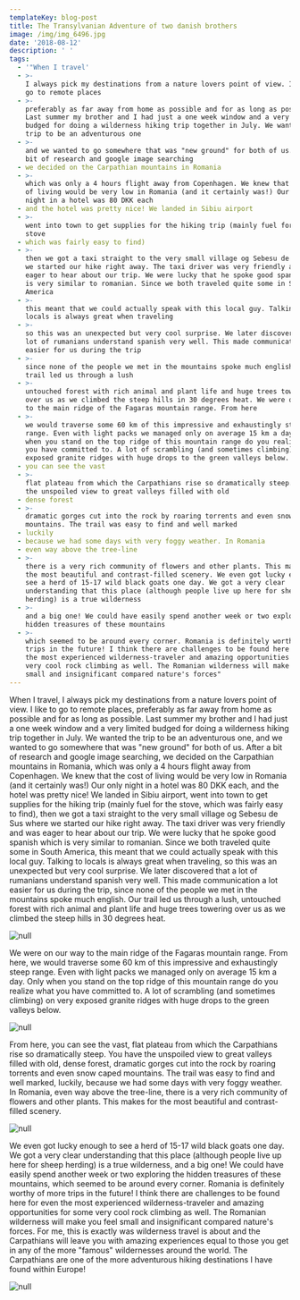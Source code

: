 ```yaml
---
templateKey: blog-post
title: The Transylvanian Adventure of two danish brothers
image: /img/img_6496.jpg
date: '2018-08-12'
description: ' '
tags:
  - '"When I travel'
  - >-
    I always pick my destinations from a nature lovers point of view. I like to
    go to remote places
  - >-
    preferably as far away from home as possible and for as long as possible.
    Last summer my brother and I had just a one week window and a very limited
    budged for doing a wilderness hiking trip together in July. We wanted the
    trip to be an adventurous one
  - >-
    and we wanted to go somewhere that was "new ground" for both of us. After a
    bit of research and google image searching
  - we decided on the Carpathian mountains in Romania
  - >-
    which was only a 4 hours flight away from Copenhagen. We knew that the cost
    of living would be very low in Romania (and it certainly was!) Our only
    night in a hotel was 80 DKK each
  - and the hotel was pretty nice! We landed in Sibiu airport
  - >-
    went into town to get supplies for the hiking trip (mainly fuel for the
    stove
  - which was fairly easy to find)
  - >-
    then we got a taxi straight to the very small village og Sebesu de Sus where
    we started our hike right away. The taxi driver was very friendly and was
    eager to hear about our trip. We were lucky that he spoke good spanish which
    is very similar to romanian. Since we both traveled quite some in South
    America
  - >-
    this meant that we could actually speak with this local guy. Talking to
    locals is always great when traveling
  - >-
    so this was an unexpected but very cool surprise. We later discovered that a
    lot of rumanians understand spanish very well. This made communication a lot
    easier for us during the trip
  - >-
    since none of the people we met in the mountains spoke much english. Our
    trail led us through a lush
  - >-
    untouched forest with rich animal and plant life and huge trees towering
    over us as we climbed the steep hills in 30 degrees heat. We were on our way
    to the main ridge of the Fagaras mountain range. From here
  - >-
    we would traverse some 60 km of this impressive and exhaustingly steep
    range. Even with light packs we managed only on average 15 km a day. Only
    when you stand on the top ridge of this mountain range do you realize what
    you have committed to. A lot of scrambling (and sometimes climbing) on very
    exposed granite ridges with huge drops to the green valleys below. From here
  - you can see the vast
  - >-
    flat plateau from which the Carpathians rise so dramatically steep. You have
    the unspoiled view to great valleys filled with old
  - dense forest
  - >-
    dramatic gorges cut into the rock by roaring torrents and even snow caped
    mountains. The trail was easy to find and well marked
  - luckily
  - because we had some days with very foggy weather. In Romania
  - even way above the tree-line
  - >-
    there is a very rich community of flowers and other plants. This makes for
    the most beautiful and contrast-filled scenery. We even got lucky enough to
    see a herd of 15-17 wild black goats one day. We got a very clear
    understanding that this place (although people live up here for sheep
    herding) is a true wilderness
  - >-
    and a big one! We could have easily spend another week or two exploring the
    hidden treasures of these mountains
  - >-
    which seemed to be around every corner. Romania is definitely worthy of more
    trips in the future! I think there are challenges to be found here for even
    the most experienced wilderness-traveler and amazing opportunities for some
    very cool rock climbing as well. The Romanian wilderness will make you feel
    small and insignificant compared nature's forces"
---
```

When I travel, I always pick my destinations from a nature lovers point of view. I like to go to remote places, preferably as far away from home as possible and for as long as possible. Last summer my brother and I had just a one week window and a very limited budged for doing a wilderness hiking trip together in July. We wanted the trip to be an adventurous one, and we wanted to go somewhere that was "new ground" for both of us. After a bit of research and google image searching, we decided on the Carpathian mountains in Romania, which was only a 4 hours flight away from Copenhagen. We knew that the cost of living would be very low in Romania (and it certainly was!) Our only night in a hotel was 80 DKK each, and the hotel was pretty nice! We landed in Sibiu airport, went into town to get supplies for the hiking trip (mainly fuel for the stove, which was fairly easy to find), then we got a taxi straight to the very small village og Sebesu de Sus where we started our hike right away. The taxi driver was very friendly and was eager to hear about our trip. We were lucky that he spoke good spanish which is very similar to romanian. Since we both traveled quite some in South America, this meant that we could actually speak with this local guy. Talking to locals is always great when traveling, so this was an unexpected but very cool surprise. We later discovered that a lot of rumanians understand spanish very well. This made communication a lot easier for us during the trip, since none of the people we met in the mountains spoke much english. Our trail led us through a lush, untouched forest with rich animal and plant life and huge trees towering over us as we climbed the steep hills in 30 degrees heat. 

![null](/img/img_6352.jpg)

We were on our way to the main ridge of the Fagaras mountain range. From here, we would traverse some 60 km of this impressive and exhaustingly steep range. Even with light packs we managed only on average 15 km a day. Only when you stand on the top ridge of this mountain range do you realize what you have committed to. A lot of scrambling (and sometimes climbing) on very exposed granite ridges with huge drops to the green valleys below. 

![null](/img/img_6636.jpg)

From here, you can see the vast, flat plateau from which the Carpathians rise so dramatically steep. You have the unspoiled view to great valleys filled with old, dense forest, dramatic gorges cut into the rock by roaring torrents and even snow caped mountains. The trail was easy to find and well marked, luckily, because we had some days with very foggy weather. In Romania, even way above the tree-line, there is a very rich community of flowers and other plants. This makes for the most beautiful and contrast-filled scenery.

![null](/img/img_6507.jpg)

We even got lucky enough to see a herd of 15-17 wild black goats one day. We got a very clear understanding that this place (although people live up here for sheep herding) is a true wilderness, and a big one! We could have easily spend another week or two exploring the hidden treasures of these mountains, which seemed to be around every corner. Romania is definitely worthy of more trips in the future! I think there are challenges to be found here for even the most experienced wilderness-traveler and amazing opportunities for some very cool rock climbing as well. The Romanian wilderness will make you feel small and insignificant compared nature's forces. For me, this is exactly was wilderness travel is about and the Carpathians will leave you with amazing experiences equal to those you get in any of the more "famous" wildernesses around the world. The Carpathians are one of the more adventurous hiking destinations I have found within Europe!

![null](/img/img_6349.jpg)

